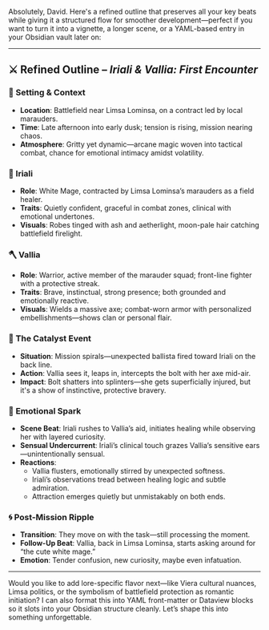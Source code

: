 Absolutely, David. Here's a refined outline that preserves all your key beats while giving it a structured flow for smoother development—perfect if you want to turn it into a vignette, a longer scene, or a YAML-based entry in your Obsidian vault later on:

---

## ⚔️ Refined Outline – *Iriali & Vallia: First Encounter*

### 📍 Setting & Context
- **Location**: Battlefield near Limsa Lominsa, on a contract led by local marauders.
- **Time**: Late afternoon into early dusk; tension is rising, mission nearing chaos.
- **Atmosphere**: Gritty yet dynamic—arcane magic woven into tactical combat, chance for emotional intimacy amidst volatility.

### 🧙 Iriali
- **Role**: White Mage, contracted by Limsa Lominsa’s marauders as a field healer.
- **Traits**: Quietly confident, graceful in combat zones, clinical with emotional undertones.
- **Visuals**: Robes tinged with ash and aetherlight, moon-pale hair catching battlefield firelight.

### 🪓 Vallia
- **Role**: Warrior, active member of the marauder squad; front-line fighter with a protective streak.
- **Traits**: Brave, instinctual, strong presence; both grounded and emotionally reactive.
- **Visuals**: Wields a massive axe; combat-worn armor with personalized embellishments—shows clan or personal flair.

### 🎯 The Catalyst Event
- **Situation**: Mission spirals—unexpected ballista fired toward Iriali on the back line.
- **Action**: Vallia sees it, leaps in, intercepts the bolt with her axe mid-air.
- **Impact**: Bolt shatters into splinters—she gets superficially injured, but it's a show of instinctive, protective bravery.

### 💞 Emotional Spark
- **Scene Beat**: Iriali rushes to Vallia’s aid, initiates healing while observing her with layered curiosity.
- **Sensual Undercurrent**: Iriali’s clinical touch grazes Vallia’s sensitive ears—unintentionally sensual.
- **Reactions**:
  - Vallia flusters, emotionally stirred by unexpected softness.
  - Iriali’s observations tread between healing logic and subtle admiration.
  - Attraction emerges quietly but unmistakably on both ends.

### 🌀 Post-Mission Ripple
- **Transition**: They move on with the task—still processing the moment.
- **Follow-Up Beat**: Vallia, back in Limsa Lominsa, starts asking around for “the cute white mage.”
- **Emotion**: Tender confusion, new curiosity, maybe even infatuation.

---

Would you like to add lore-specific flavor next—like Viera cultural nuances, Limsa politics, or the symbolism of battlefield protection as romantic initiation? I can also format this into YAML front-matter or Dataview blocks so it slots into your Obsidian structure cleanly. Let’s shape this into something unforgettable.